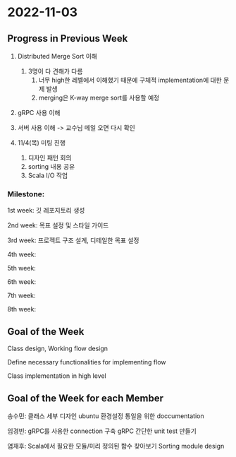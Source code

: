 # 2022-11-03

## Progress in Previous Week
1. Distributed Merge Sort 이해
   1. 3명이 다 견해가 다름
      1. 너무 high한 레벨에서 이해했기 때문에 구체적 implementation에 대한 문제 발생
      2. merging은 K-way merge sort를 사용할 예정

2. gRPC 사용 이해

3. 서버 사용 이해 -> 교수님 메일 오면 다시 확인

4. 11/4(목) 미팅 진행
   1. 디자인 패턴 회의
   2. sorting 내용 공유
   3. Scala I/O 작업 


### Milestone:

1st week: 깃 레포지토리 생성

2nd week: 목표 설정 및 스타일 가이드

3rd week: 프로젝트 구조 설계, 디테일한 목표 설정

4th week: 

5th week: 

6th week: 

7th week: 

8th week: 

## Goal of the Week

Class design, Working flow design

Define necessary functionalities for implementing flow

Class implementation in high level

## Goal of the Week for each Member

송수민:
클래스 세부 디자인
ubuntu 환경설정 통일을 위한 doccumentation

임경빈:
gRPC를 사용한 connection 구축
gRPC 간단한 unit test 만들기

염재후:
Scala에서 필요한 모듈/미리 정의된 함수 찾아보기
Sorting module design
